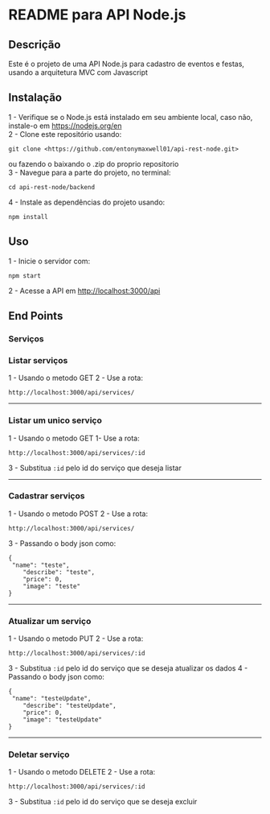 # README para API Node.js

## Descrição

Este é o projeto de uma API Node.js para cadastro de eventos e festas, usando a arquitetura MVC com Javascript

## Instalação

1 - Verifique se o Node.js está instalado em seu ambiente local, caso não, instale-o em <https://nodejs.org/en> <br>
2 - Clone este repositório usando:

```  
git clone <https://github.com/entonymaxwell01/api-rest-node.git> 
```

ou fazendo o baixando o .zip do proprio repositorio <br>
3 - Navegue para a parte do projeto, no terminal: <br>

```
cd api-rest-node/backend
```

4 - Instale as dependências do projeto usando:

```
npm install
```

## Uso

1 - Inicie o servidor com:

```
npm start 
```

2 - Acesse a API em <http://localhost:3000/api>

## End Points

### Serviços

### Listar serviços

1 - Usando o metodo GET
2 - Use a rota:

```
http://localhost:3000/api/services/
```

---

### Listar um unico serviço

1 - Usando o metodo GET
1- Use a rota:

```
http://localhost:3000/api/services/:id
```

3 - Substitua `:id` pelo id do serviço que deseja listar

---

### Cadastrar serviços

1 - Usando o metodo POST
2 - Use a rota:

```
http://localhost:3000/api/services/
```

3 - Passando o body json como:

```
{
 "name": "teste",
    "describe": "teste",
    "price": 0,
    "image": "teste"
}
```

---

### Atualizar um serviço

1 - Usando o metodo PUT
2 - Use a rota:

```
http://localhost:3000/api/services/:id
```

3 - Substitua `:id` pelo id do serviço que se deseja atualizar os dados
4 - Passando o body json como:

```
{
 "name": "testeUpdate",
    "describe": "testeUpdate",
    "price": 0,
    "image": "testeUpdate"
}
```

---

### Deletar serviço

1 - Usando o metodo DELETE
2 - Use a rota:

```
http://localhost:3000/api/services/:id
```

3 - Substitua `:id` pelo id do serviço que se deseja excluir
